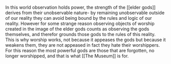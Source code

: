 In this world observation holds power, the strength of the [[elder gods]] derives from their unobservable nature- by remaining unobservable outside of our reality they can avoid being bound by the rules and logic of our reality. However for some strange reason observing objects of worship created in the image of the elder gods counts as observing the gods themselves, and therefor grounds those gods to the rules of this reality. This is why worship works, not because it appeases the gods but because it weakens them, they are not appeased in fact they hate their worshippers. For this reason the most powerful gods are those that are forgotten, no longer worshipped, and that is what [[The Museum]] is for. 